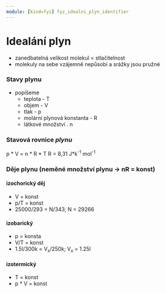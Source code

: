 ```yaml
---
module: [kind=fyz] fyz_idealni_plyn_identifier
---
```


# Idealání plyn
- zanedbatelná velikost molekul = stlačitelnost
- molekuly na sebe vzájemně nepůsobí a srážky jsou pružné

### Stavy plynu
- popíšeme
    - teplota - T
    - objem - V
    - tlak - p
    - molární plynová konstanta - R
    - látkové množství . n

### Stavová rovnice *plynu*
p * V = n * R * T
R = 8,31 J*k<sup>-1</sup> mol<sup>-1</sup>

### Děje plynu (neměné množství plynu -> nR = konst)
#### izochorický děj
- V = konst
- p/T = konst
- 25000/293 = N/343; N = 29266

#### izobarický
- p = konsta
- V/T = konst
- 1.5l/300k = V<sub>x</sub>/250k; V<sub>x</sub> = 1.25l

#### izotermický
- T = konst
- p * V = konst